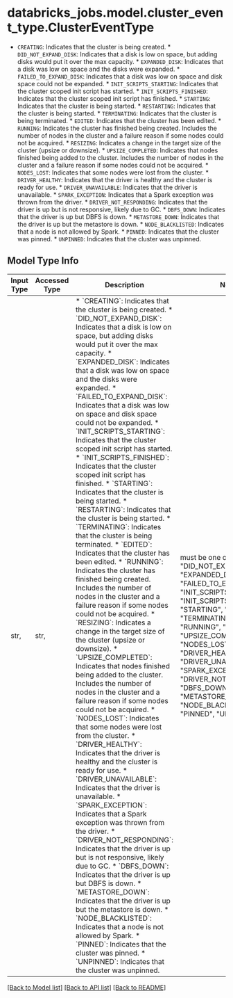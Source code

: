 # databricks_jobs.model.cluster_event_type.ClusterEventType

* `CREATING`: Indicates that the cluster is being created. * `DID_NOT_EXPAND_DISK`: Indicates that a disk is low on space, but adding disks would put it over the max capacity. * `EXPANDED_DISK`: Indicates that a disk was low on space and the disks were expanded. * `FAILED_TO_EXPAND_DISK`: Indicates that a disk was low on space and disk space could not be expanded. * `INIT_SCRIPTS_STARTING`: Indicates that the cluster scoped init script has started. * `INIT_SCRIPTS_FINISHED`: Indicates that the cluster scoped init script has finished. * `STARTING`: Indicates that the cluster is being started. * `RESTARTING`: Indicates that the cluster is being started. * `TERMINATING`: Indicates that the cluster is being terminated. * `EDITED`: Indicates that the cluster has been edited. * `RUNNING`: Indicates the cluster has finished being created. Includes the number of nodes in the cluster and a failure reason if some nodes could not be acquired. * `RESIZING`: Indicates a change in the target size of the cluster (upsize or downsize). * `UPSIZE_COMPLETED`: Indicates that nodes finished being added to the cluster. Includes the number of nodes in the cluster and a failure reason if some nodes could not be acquired. * `NODES_LOST`: Indicates that some nodes were lost from the cluster. * `DRIVER_HEALTHY`: Indicates that the driver is healthy and the cluster is ready for use. * `DRIVER_UNAVAILABLE`: Indicates that the driver is unavailable. * `SPARK_EXCEPTION`: Indicates that a Spark exception was thrown from the driver. * `DRIVER_NOT_RESPONDING`: Indicates that the driver is up but is not responsive, likely due to GC. * `DBFS_DOWN`: Indicates that the driver is up but DBFS is down. * `METASTORE_DOWN`: Indicates that the driver is up but the metastore is down. * `NODE_BLACKLISTED`: Indicates that a node is not allowed by Spark. * `PINNED`: Indicates that the cluster was pinned. * `UNPINNED`: Indicates that the cluster was unpinned.

## Model Type Info
Input Type | Accessed Type | Description | Notes
------------ | ------------- | ------------- | -------------
str,  | str,  | * &#x60;CREATING&#x60;: Indicates that the cluster is being created. * &#x60;DID_NOT_EXPAND_DISK&#x60;: Indicates that a disk is low on space, but adding disks would put it over the max capacity. * &#x60;EXPANDED_DISK&#x60;: Indicates that a disk was low on space and the disks were expanded. * &#x60;FAILED_TO_EXPAND_DISK&#x60;: Indicates that a disk was low on space and disk space could not be expanded. * &#x60;INIT_SCRIPTS_STARTING&#x60;: Indicates that the cluster scoped init script has started. * &#x60;INIT_SCRIPTS_FINISHED&#x60;: Indicates that the cluster scoped init script has finished. * &#x60;STARTING&#x60;: Indicates that the cluster is being started. * &#x60;RESTARTING&#x60;: Indicates that the cluster is being started. * &#x60;TERMINATING&#x60;: Indicates that the cluster is being terminated. * &#x60;EDITED&#x60;: Indicates that the cluster has been edited. * &#x60;RUNNING&#x60;: Indicates the cluster has finished being created. Includes the number of nodes in the cluster and a failure reason if some nodes could not be acquired. * &#x60;RESIZING&#x60;: Indicates a change in the target size of the cluster (upsize or downsize). * &#x60;UPSIZE_COMPLETED&#x60;: Indicates that nodes finished being added to the cluster. Includes the number of nodes in the cluster and a failure reason if some nodes could not be acquired. * &#x60;NODES_LOST&#x60;: Indicates that some nodes were lost from the cluster. * &#x60;DRIVER_HEALTHY&#x60;: Indicates that the driver is healthy and the cluster is ready for use. * &#x60;DRIVER_UNAVAILABLE&#x60;: Indicates that the driver is unavailable. * &#x60;SPARK_EXCEPTION&#x60;: Indicates that a Spark exception was thrown from the driver. * &#x60;DRIVER_NOT_RESPONDING&#x60;: Indicates that the driver is up but is not responsive, likely due to GC. * &#x60;DBFS_DOWN&#x60;: Indicates that the driver is up but DBFS is down. * &#x60;METASTORE_DOWN&#x60;: Indicates that the driver is up but the metastore is down. * &#x60;NODE_BLACKLISTED&#x60;: Indicates that a node is not allowed by Spark. * &#x60;PINNED&#x60;: Indicates that the cluster was pinned. * &#x60;UNPINNED&#x60;: Indicates that the cluster was unpinned. | must be one of ["CREATING", "DID_NOT_EXPAND_DISK", "EXPANDED_DISK", "FAILED_TO_EXPAND_DISK", "INIT_SCRIPTS_STARTING", "INIT_SCRIPTS_FINISHED", "STARTING", "RESTARTING", "TERMINATING", "EDITED", "RUNNING", "RESIZING", "UPSIZE_COMPLETED", "NODES_LOST", "DRIVER_HEALTHY", "DRIVER_UNAVAILABLE", "SPARK_EXCEPTION", "DRIVER_NOT_RESPONDING", "DBFS_DOWN", "METASTORE_DOWN", "NODE_BLACKLISTED", "PINNED", "UNPINNED", ] 

[[Back to Model list]](../../README.md#documentation-for-models) [[Back to API list]](../../README.md#documentation-for-api-endpoints) [[Back to README]](../../README.md)

